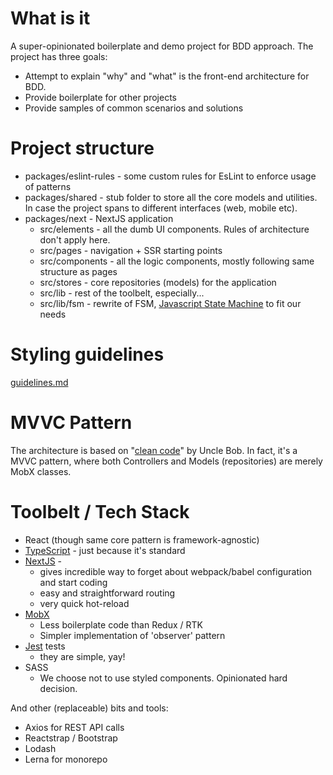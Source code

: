 # What is it
A super-opinionated boilerplate and demo project for BDD approach. The project has three goals:
* Attempt to explain "why" and "what" is the front-end architecture for BDD. 
* Provide boilerplate for other projects
* Provide samples of common scenarios and solutions

# Project structure
- packages/eslint-rules - some custom rules for EsLint to enforce usage of patterns
- packages/shared - stub folder to store all the core models and utilities. In case the project spans to different interfaces (web, mobile etc).
- packages/next - NextJS application 
  - src/elements - all the dumb UI components. Rules of architecture don't apply here.
  - src/pages - navigation + SSR starting points
  - src/components - all the logic components, mostly following same structure as pages 
  - src/stores - core repositories (models) for the application
  - src/lib - rest of the toolbelt, especially...
  - src/lib/fsm - rewrite of FSM, [Javascript State Machine](https://github.com/jakesgordon/javascript-state-machine) to fit our needs

# Styling guidelines
[guidelines.md](docs/guidelines.md)

# MVVC Pattern
The architecture is based on "[clean code](https://blog.cleancoder.com/uncle-bob/2012/08/13/the-clean-architecture.html)" by Uncle Bob. 
In fact, it's a MVVC pattern, where both Controllers and Models (repositories) are merely MobX classes.

# Toolbelt / Tech Stack
* React (though same core pattern is framework-agnostic)
* [TypeScript](https://www.typescriptlang.org/) - just because it's standard
* [NextJS](https://nextjs.org/) - 
  * gives incredible way to forget about webpack/babel configuration and start coding
  * easy and straightforward routing
  * very quick hot-reload
* [MobX](https://mobx.js.org/) 
  * Less boilerplate code than Redux / RTK
  * Simpler implementation of 'observer' pattern
* [Jest](https://jestjs.io/) tests
  * they are simple, yay!
* SASS
  * We choose not to use styled components. Opinionated hard decision.

And other (replaceable) bits and tools:
* Axios for REST API calls
* Reactstrap / Bootstrap
* Lodash
* Lerna for monorepo